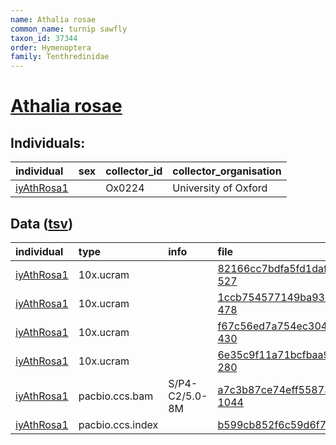```yaml
---
name: Athalia rosae
common_name: turnip sawfly
taxon_id: 37344
order: Hymenoptera
family: Tenthredinidae
---
```


# [Athalia rosae](https://www.ebi.ac.uk/ena/data/taxonomy/v1/taxon/tax-id/37344)

## Individuals:

| individual | sex | collector_id | collector_organisation |
| :--------- | :-: | :----------- | :--------------------- |
| [iyAthRosa1](iyAthRosa1.md) |  | Ox0224 | University of Oxford |

## Data ([tsv](Athalia_rosae_data.tsv))

| individual | type | info | file |
| :--------- | :--- | :--- | :--- |
| [iyAthRosa1](iyAthRosa1.md) | 10x.ucram |  | [82166cc7bdfa5fd1dafe39b8a115be75-527](https://darwin.cog.sanger.ac.uk/insects/Athalia_rosae/iyAthRosa1/genomic_data/10x/33635_5%231.cram) |
| [iyAthRosa1](iyAthRosa1.md) | 10x.ucram |  | [1ccb754577149ba93c89cc2e2e2446ba-478](https://darwin.cog.sanger.ac.uk/insects/Athalia_rosae/iyAthRosa1/genomic_data/10x/33635_5%232.cram) |
| [iyAthRosa1](iyAthRosa1.md) | 10x.ucram |  | [f67c56ed7a754ec30470e830b7d5f975-430](https://darwin.cog.sanger.ac.uk/insects/Athalia_rosae/iyAthRosa1/genomic_data/10x/33635_5%233.cram) |
| [iyAthRosa1](iyAthRosa1.md) | 10x.ucram |  | [6e35c9f11a71bcfbaa9bc1baaff9695f-280](https://darwin.cog.sanger.ac.uk/insects/Athalia_rosae/iyAthRosa1/genomic_data/10x/33635_5%234.cram) |
| [iyAthRosa1](iyAthRosa1.md) | pacbio.ccs.bam | S/P4-C2/5.0-8M | [a7c3b87ce74eff55873a873e6f5faf56-1044](https://darwin.cog.sanger.ac.uk/insects/Athalia_rosae/iyAthRosa1/genomic_data/pacbio/m64097_200224_163753.ccs.bam) |
| [iyAthRosa1](iyAthRosa1.md) | pacbio.ccs.index |  | [b599cb852f6c59d6f7f2baa1e9a284e5](https://darwin.cog.sanger.ac.uk/insects/Athalia_rosae/iyAthRosa1/genomic_data/pacbio/m64097_200224_163753.ccs.bam.pbi) |
